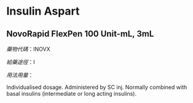 # Insulin Aspart

## NovoRapid FlexPen 100 Unit-mL, 3mL

*藥物代碼*：INOVX

*給藥途徑*：I

*用法用量*：

Individualised dosage. Administered by SC inj. Normally combined with basal insulins (intermediate or long acting insulins).

